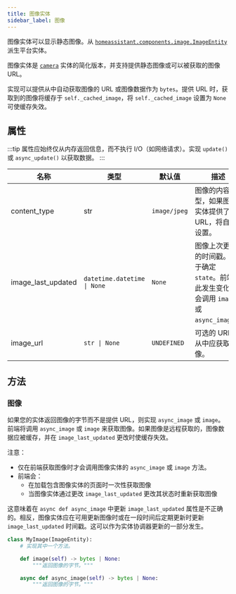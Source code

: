 ```yaml
---
title: 图像实体
sidebar_label: 图像
---
```


图像实体可以显示静态图像。从 [`homeassistant.components.image.ImageEntity`](https://github.com/home-assistant/core/blob/dev/homeassistant/components/image/__init__.py) 派生平台实体。

图像实体是 [`camera`](/docs/core/entity/camera) 实体的简化版本，并支持提供静态图像或可以被获取的图像 URL。

实现可以提供从中自动获取图像的 URL 或图像数据作为 `bytes`。提供 URL 时，获取到的图像将缓存于 `self._cached_image`，将 `self._cached_image` 设置为 `None` 可使缓存失效。

## 属性

:::tip
属性应始终仅从内存返回信息，而不执行 I/O（如网络请求）。实现 `update()` 或 `async_update()` 以获取数据。
:::

| 名称               | 类型                              | 默认值      | 描述                                                                                                    |
| -------------------| --------------------------------- | ------------ | -------------------------------------------------------------------------------------------------------- |
| content_type       | str                               | `image/jpeg` | 图像的内容类型，如果图像实体提供了 URL，将自动设置。                                                     |
| image_last_updated | <code>datetime.datetime &#124; None</code> | `None`       | 图像上次更新的时间戳。用于确定 `state`。前端在此发生变化后会调用 `image` 或 `async_image`。             |
| image_url          | <code>str &#124; None</code>      | `UNDEFINED`  | 可选的 URL, 从中应获取图像。                                                                             |

## 方法

### 图像

如果您的实体返回图像的字节而不是提供 URL，则实现 `async_image` 或 `image`。前端将调用 `async_image` 或 `image` 来获取图像。如果图像是远程获取的，图像数据应被缓存，并在 `image_last_updated` 更改时使缓存失效。

注意：
- 仅在前端获取图像时才会调用图像实体的 `async_image` 或 `image` 方法。
- 前端会：
  - 在加载包含图像实体的页面时一次性获取图像
  - 当图像实体通过更改 `image_last_updated` 更改其状态时重新获取图像

这意味着在 `async def async_image` 中更新 `image_last_updated` 属性是不正确的。相反，图像实体应在可用更新图像时或在一段时间后定期更新时更新 `image_last_updated` 时间戳。这可以作为实体协调器更新的一部分发生。

```python
class MyImage(ImageEntity):
    # 实现其中一个方法。

    def image(self) -> bytes | None:
        """返回图像的字节。"""

    async def async_image(self) -> bytes | None:
        """返回图像的字节。"""